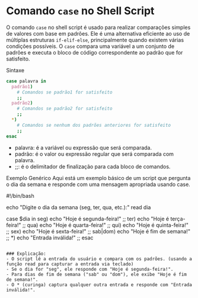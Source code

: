 # Comando `case` no Shell Script

O comando `case` no shell script é usado para realizar comparações simples de valores com base em padrões. Ele é uma alternativa eficiente ao uso de múltiplas estruturas `if-elif-else`, principalmente quando existem várias condições possíveis. O `case` compara uma variável a um conjunto de padrões e executa o bloco de código correspondente ao padrão que for satisfeito.

Sintaxe

```bash
case palavra in
  padrão1)
    # Comandos se padrão1 for satisfeito
    ;;
  padrão2)
    # Comandos se padrão2 for satisfeito
    ;;
  *)
    # Comandos se nenhum dos padrões anteriores for satisfeito
    ;;
esac
```
- palavra: é a variável ou expressão que será comparada.
- padrão: é o valor ou expressão regular que será comparada com palavra.
- ;;: é o delimitador de finalização para cada bloco de comandos.

Exemplo Genérico
Aqui está um exemplo básico de um script que pergunta o dia da semana e responde com uma mensagem apropriada usando case.

#!/bin/bash

echo "Digite o dia da semana (seg, ter, qua, etc.):"
read dia

case $dia in
  seg)
    echo "Hoje é segunda-feira!"
    ;;
  ter)
    echo "Hoje é terça-feira!"
    ;;
  qua)
    echo "Hoje é quarta-feira!"
    ;;
  qui)
    echo "Hoje é quinta-feira!"
    ;;
  sex)
    echo "Hoje é sexta-feira!"
    ;;
  sab|dom)
    echo "Hoje é fim de semana!"
    ;;
  *)
    echo "Entrada inválida!"
    ;;
esac
```

### Explicação:
- O script lê a entrada do usuário e compara com os padrões. (usando a função read para capturar a entrada via teclado)
- Se o dia for "seg", ele responde com "Hoje é segunda-feira!".
- Para dias de fim de semana ("sab" ou "dom"), ele exibe "Hoje é fim de semana!".
- O * (curinga) captura qualquer outra entrada e responde com "Entrada inválida!".
